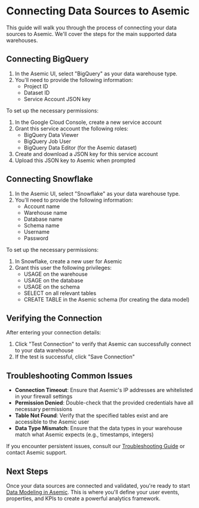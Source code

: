 # Connecting Data Sources to Asemic

This guide will walk you through the process of connecting your data sources to Asemic. We'll cover the steps for the main supported data warehouses.

## Connecting BigQuery

1. In the Asemic UI, select "BigQuery" as your data warehouse type.
2. You'll need to provide the following information:
   - Project ID
   - Dataset ID
   - Service Account JSON key

To set up the necessary permissions:

1. In the Google Cloud Console, create a new service account
2. Grant this service account the following roles:
   - BigQuery Data Viewer
   - BigQuery Job User
   - BigQuery Data Editor (for the Asemic dataset)
3. Create and download a JSON key for this service account
4. Upload this JSON key to Asemic when prompted

## Connecting Snowflake

1. In the Asemic UI, select "Snowflake" as your data warehouse type.
2. You'll need to provide the following information:
   - Account name
   - Warehouse name
   - Database name
   - Schema name
   - Username
   - Password

To set up the necessary permissions:

1. In Snowflake, create a new user for Asemic
2. Grant this user the following privileges:
   - USAGE on the warehouse
   - USAGE on the database
   - USAGE on the schema
   - SELECT on all relevant tables
   - CREATE TABLE in the Asemic schema (for creating the data model)

## Verifying the Connection

After entering your connection details:

1. Click "Test Connection" to verify that Asemic can successfully connect to your data warehouse
2. If the test is successful, click "Save Connection"


## Troubleshooting Common Issues

- **Connection Timeout**: Ensure that Asemic's IP addresses are whitelisted in your firewall settings
- **Permission Denied**: Double-check that the provided credentials have all necessary permissions
- **Table Not Found**: Verify that the specified tables exist and are accessible to the Asemic user
- **Data Type Mismatch**: Ensure that the data types in your warehouse match what Asemic expects (e.g., timestamps, integers)

If you encounter persistent issues, consult our [Troubleshooting Guide](../troubleshooting/common-issues.md) or contact Asemic support.

## Next Steps

Once your data sources are connected and validated, you're ready to start [Data Modeling in Asemic](../metric-libraries/metrics-library.md). This is where you'll define your user events, properties, and KPIs to create a powerful analytics framework.
